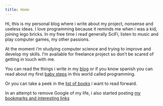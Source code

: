 ```yaml
---
title: Home
---
```

Hi, this is my personal blog where i write about my project, nonsense and useless ideas. I love programming because it reminds me when i was a kid, joining lego bricks. In my free time i read generally SciFi, listen to music and play computer games, my other passions.

At the moment i’m studying computer science and trying to improve and develop my skills. I’m available for freelance project so don’t be scared of getting in touch with me.

You can read the things i write in my [blog](/blog) or if you know spanish you can read about my first [baby steps](/taringa) in this world called programming.

Or you can take a peek in the [list of books](/books) i want to read forward.

In an attempt to remove Google of my life, i also started posting [my bookmarks and interesting links](/bookmarks)